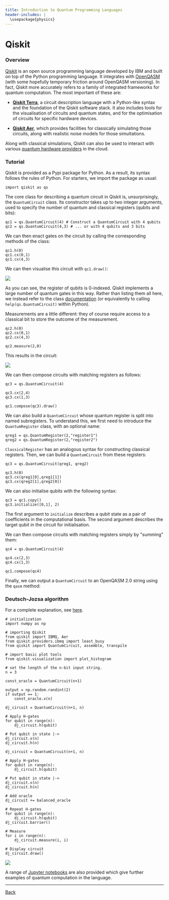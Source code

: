 ```yaml
---
title: Introduction to Quantum Programming Languages
header-includes: |
  \usepackage{physics}
---
```


# Qiskit


### Overview

[Qiskit](https://qiskit.org/documentation/index.html) is an open source programming language
developed by IBM and built on top of the Python programming language. It integrates with [OpenQASM](openqasm.html) (with some hopefully temporary friction around OpenQASM versioning). In fact, Qiskit more accurately refers to a family of integrated frameworks for quantum computation. The most important of these are:

* **[Qiskit Terra](https://qiskit.org/documentation/apidoc/terra.html)**, a circuit description language with a Python-like syntax and the foundation of the Qiskit software stack. It also includes tools for the visualisation of circuits and quantum states, and for the optimisation of circuits for specific hardware devices.

* **[Qiskit Aer](https://qiskit.org/documentation/apidoc/aer.html)**, which provides facilities for classically simulating those circuits, along with realistic noise models for those simultations.

Along with classical simulations, Qiskit can also be used to interact with various [quantum hardware providers](https://qiskit.org/documentation/partners/) in the cloud.

### Tutorial

Qiskit is provided as a Pypi package for Python. As a result, its syntax follows the rules of Python. For starters, we import the package as usual:

    import qiskit as qs

The core class for describing a quantum circuit in Qiskit is, unsurprisingly, the `QuantumCircuit` class. Its constructor takes up to two integer arguments, used to specify the number of quantum and classical registers (qubits and bits):

    qc1 = qs.QuantumCircuit(4) # Construct a QuantumCircuit with 4 qubits
    qc2 = qs.QuantumCircuit(4,3) # ... or with 4 qubits and 3 bits

We can then enact gates on the circuit by calling the corresponding methods of the class:

    qc1.h(0)
    qc1.cx(0,1)
    qc1.cx(4,3)

We can then visualise this circuit with `qc1.draw()`:

![](assets/png/qiskit_qc1.png)

As you can see, the register of qubits is 0-indexed. Qiskit implements a large number of quantum gates in this way. Rather than listing them all here, we instead refer to the class [documentation](https://qiskit.org/documentation/stubs/qiskit.circuit.QuantumCircuit.html) (or equivalently to calling `help(qs.QuantumCircuit)` within Python).

Measurements are a little different: they of course require access to a classical bit to store the outcome of the measurement.

    qc2.h(0)
    qc2.cx(0,1)
    qc2.cx(4,3)

    qc2.measure(2,0)

This results in the circuit:

![](assets/png/qiskit_qc2.png)

We can then compose circuits with matching registers as follows:

    qc3 = qs.QuantumCircuit(4)

    qc3.cx(2,4)
    qc3.cx(1,3)

    qc1.compose(qc3).draw()
    
We can also build a `QuantumCircuit` whose quantum register is split into named subregisters. To understand this, we first need to introduce the `QuantumRegister` class, with an optional name:

    qreg1 = qs.QuantumRegister(2,"register1")
    qreg2 = qs.QuantumRegister(2,"register2")

`ClassicalRegister` has an analogous syntax for constructing classical registers. Then, we can build a `QuantumCircuit` from these registers:

    qc3 = qs.QuantumCircuit(qreg1, qreg2)

    qc3.h(0)
    qc3.cx(qreg1[0],qreg1[1])
    qc3.cx(qreg2[1],qreg2[0])

We can also initialise qubits with the following syntax:

    qc3 = qc1.copy()
    qc3.initialize([0,1], 2)

The first argument to `initialize` describes a qubit state as a pair of coefficients in the computational basis. The second argument describes the target qubit in the circuit for initialisation.

We can then compose circuits with matching registers simply by "summing" them:

    qc4 = qs.QuantumCircuit(4)
    
    qc4.cx(2,3)
    qc4.cx(1,3)
    
    qc1.compose(qc4)

Finally, we can output a `QuantumCircuit` to an OpenQASM 2.0 string using the `qasm` method:


### Deutsch-Jozsa algorithm

For a complete explanation, see [here](https://qiskit.org/textbook/ch-algorithms/deutsch-jozsa.html).

    # initialization
    import numpy as np
    
    # importing Qiskit
    from qiskit import IBMQ, Aer
    from qiskit.providers.ibmq import least_busy
    from qiskit import QuantumCircuit, assemble, transpile
    
    # import basic plot tools
    from qiskit.visualization import plot_histogram

    # set the length of the n-bit input string. 
    n = 3
    
    const_oracle = QuantumCircuit(n+1)
    
    output = np.random.randint(2)
    if output == 1:
        const_oracle.x(n)

    dj_circuit = QuantumCircuit(n+1, n)

    # Apply H-gates
    for qubit in range(n):
        dj_circuit.h(qubit)
    
    # Put qubit in state |->
    dj_circuit.x(n)
    dj_circuit.h(n)

    dj_circuit = QuantumCircuit(n+1, n)

    # Apply H-gates
    for qubit in range(n):
        dj_circuit.h(qubit)
    
    # Put qubit in state |->
    dj_circuit.x(n)
    dj_circuit.h(n)
    
    # Add oracle
    dj_circuit += balanced_oracle

    # Repeat H-gates
    for qubit in range(n):
        dj_circuit.h(qubit)
    dj_circuit.barrier()
    
    # Measure
    for i in range(n):
        dj_circuit.measure(i, i)
    
    # Display circuit
    dj_circuit.draw()


![](assets/png/qiskit_dj.png)

A range of [Jupyter notebooks](https://github.com/Qiskit/qiskit-tutorials) are also provided which give further examples of quantum computation in the language.


---

[Back](iqps.html)
